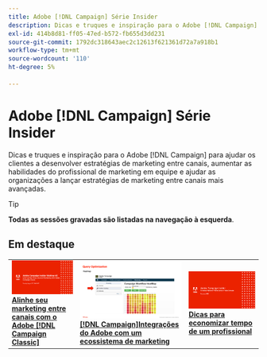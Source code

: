 ```yaml
---
title: Adobe [!DNL Campaign] Série Insider
description: Dicas e truques e inspiração para o Adobe [!DNL Campaign] para ajudar os clientes a desenvolver estratégias de marketing entre canais, aumentar as habilidades do profissional de marketing em equipe e ajudar as organizações a lançar estratégias de marketing entre canais mais avançadas.
exl-id: 414b8d81-ff05-47ed-b572-fb655d3dd231
source-git-commit: 1792dc318643aec2c12613f621361d72a7a918b1
workflow-type: tm+mt
source-wordcount: '110'
ht-degree: 5%

---
```


# Adobe [!DNL Campaign] Série Insider

Dicas e truques e inspiração para o Adobe [!DNL Campaign] para ajudar os clientes a desenvolver estratégias de marketing entre canais, aumentar as habilidades do profissional de marketing em equipe e ajudar as organizações a lançar estratégias de marketing entre canais mais avançadas.

>[!TIP]
>
>**Todas as sessões gravadas são listadas na navegação à esquerda**.

## Em destaque

<table>
  <tr>
   <td>
      <a href="2022/cross-channel.md">
      <img alt="Alinhe seu marketing entre canais com o Adobe [!DNL Campaign Classic]" src="assets/cross-channel.png"/>
      </a>
      <div>
         <a href="./2022/cross-channel.md"><strong>Alinhe seu marketing entre canais com o Adobe [!DNL Campaign Classic]</strong></a>
         <br/>
      </div>
   </td>
   <td>
      <a href="2022/integrations.md">
      <img alt="Adobe [!DNL Campaign] integrações com um ecossistema de marketing" src="assets/integrations.png"/>
      </a>
      <div>
         <a href="./2022/integrations.md"><strong>[!DNL Campaign]Integrações do Adobe com um ecossistema de marketing</strong></a>
         <br/>
      </div>
   </td>
   <td>
      <a href="2022/tips.md">
      <img alt="Dicas para economizar tempo de um profissional" src="./assets/tips.png"/>
      </a>
      <div>
         <a href="2022/tips.md"><strong>Dicas para economizar tempo de um profissional</strong></a>
         <br/>
      </div>
   </td>
</table>
